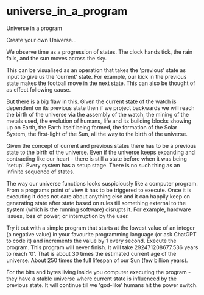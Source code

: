 # universe_in_a_program
Universe in a program

Create your own Universe...

We observe time as a progression of states. The clock hands tick, the rain falls, and the sun moves across the sky.

This can be visualised as an operation that takes the 'previous' state as input to give us the 'current' state. For example, our kick in the previous state makes the football move in the next state. This can also be thought of as effect following cause.

But there is a big flaw in this. Given the current state of the watch is dependent on its previous state then if we project backwards we will reach the birth of the universe via the assembly of the watch, the mining of the metals used, the evolution of humans, life and its building blocks showing up on Earth, the Earth itself being formed, the formation of the Solar System, the first-light of the Sun, all the way to the birth of the universe. 

Given the concept of current and previous states there has to be a previous state to the birth of the universe. Even if the universe keeps expanding and contracting like our heart - there is still a state before when it was being 'setup'. Every system has a setup stage. There is no such thing as an infinite sequence of states.

The way our universe functions looks suspiciously like a computer program. From a programs point of view it has to be triggered to execute. Once it is executing it does not care about anything else and it can happily keep on generating state after state based on rules till something external to the system (which is the running software) disrupts it. For example, hardware issues, loss of power, or interruption by the user.

Try it out with a simple program that starts at the lowest value of an integer (a negative value) in your favourite programming language (or ask ChatGPT to code it) and increments the value by 1 every second.
Execute the program. This program will never finish. It will take 292471208677.536 years to reach '0'. That is about 30 times the estimated current age of the universe. About 250 times the full lifespan of our Sun (few billion years).

For the bits and bytes living inside you computer executing the program - they have a stable universe where current state is influenced by the previous state. It will continue till we 'god-like' humans hit the power switch.




